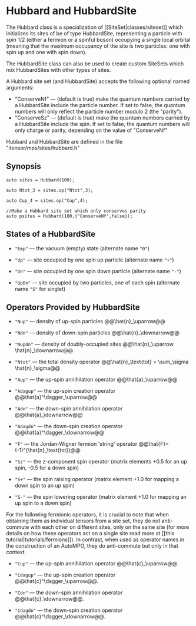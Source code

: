 # Hubbard and HubbardSite

The Hubbard class is a specialization of [[SiteSet|classes/siteset]] which initializes
its sites of be of type HubbardSite, representing a particle with spin 1/2 (either
a fermion or a spinful boson) occupying a 
single local orbital (meaning that the maximum occupancy of the site is two particles:
one with spin up and one with spin down).

The HubbardSite class can also be used to create custom SiteSets which mix HubbardSites
with other types of sites.

A Hubbard site set (and HubbardSite) accepts the following optional named arguments: 
- "ConserveNf" &mdash; (default is true) make the quantum numbers carried by a HubbardSite include
  the particle number. If set to false, the quantum numbers will only reflect the particle 
  number modulo 2 (the "parity").
- "ConserveSz" &mdash; (default is true) make the quantum numbers carried by a HubbardSite include
  the spin. If set to false, the quantum numbers will only charge or parity, depending on 
  the value of "ConserveNf"

Hubbard and HubbardSite are defined in the file "itensor/mps/sites/hubbard.h"

## Synopsis

    auto sites = Hubbard(100);

    auto Ntot_3 = sites.op("Ntot",3);

    auto Cup_4 = sites.op("Cup",4);

    //Make a Hubbard site set which only conserves parity
    auto psites = Hubbard(100,{"ConserveNf",false});

## States of a HubbardSite

* `"Emp"` &mdash; the vacuum (empty) state (alternate name `"0"`)

* `"Up"` &mdash; site occupied by one spin up particle (alternate name `"+"`)

* `"Dn"` &mdash; site occupied by one spin down particle (alternate name `"-"`)

* `"UpDn"` &mdash; site occupied by two particles, one of each spin (alternate name `"S"` for singlet)

## Operators Provided by HubbardSite

* `"Nup"` &mdash; density of up-spin particles @@\hat{n}\_\uparrow@@

* `"Ndn"` &mdash; density of down-spin particles @@\hat{n}\_\downarrow@@

* `"Nupdn"` &mdash; density of doubly-occupied sites @@\hat{n}\_\uparrow \hat{n}\_\downarrow@@

* `"Ntot"` &mdash; the total density operator @@\hat{n}\_\text{tot} = \sum\_\sigma \hat{n}\_\sigma@@

* `"Aup"` &mdash; the up-spin annihilation operator @@\hat{a}\_\uparrow@@

* `"Adagup"` &mdash; the up-spin creation operator @@\hat{a}^\dagger\_\uparrow@@

* `"Adn"` &mdash; the down-spin annihilation operator @@\hat{a}\_\downarrow@@

* `"Adagdn"` &mdash; the down-spin creation operator @@\hat{a}^\dagger\_\downarrow@@

* `"F"` &mdash; the Jordan-Wigner fermion 'string' operator @@\hat{F}=(-1)^{\hat{n}\_\text{tot}}@@

* `"Sz"` &mdash; the z-component spin operator (matrix elements +0.5 for an up spin, -0.5 for a down spin)

* `"S+"` &mdash; the spin raising operator (matrix element +1.0 for mapping a down spin to an up spin)

* `"S-"` &mdash; the spin lowering operator (matrix element +1.0 for mapping an up spin to a down spin)

For the following fermionic operators, it is crucial to note that when obtaining them as individual
tensors from a site set, they do not anti-commute with each other on different sites, only on 
the same site (for more details on how these operators act on a single site read more at
[[this tutorial|tutorials/fermions]]). In contrast, when used as operator names in the
construction of an AutoMPO, they do anti-commute but only in that context.

* `"Cup"` &mdash; the up-spin annihilation operator @@\hat{c}\_\uparrow@@. 

* `"Cdagup"` &mdash; the up-spin creation operator @@\hat{c}^\dagger\_\uparrow@@.

* `"Cdn"` &mdash; the down-spin annihilation operator @@\hat{c}\_\downarrow@@. 

* `"Cdagdn"` &mdash; the down-spin creation operator @@\hat{c}^\dagger\_\downarrow@@.

